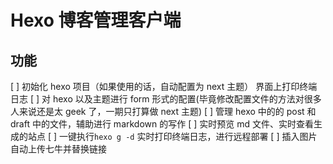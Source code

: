 # Hexo 博客管理客户端

## 功能

[ ] 初始化 hexo 项目（如果使用的话，自动配置为 next 主题） 界面上打印终端日志
[ ] 对 hexo 以及主题进行 form 形式的配置(毕竟修改配置文件的方法对很多人来说还是太 geek 了，一期只打算做 next 主题)
[ ] 管理 hexo 中的的 post 和 draft 中的文件，辅助进行 markdown 的写作
[ ] 实时预览 md 文件、实时查看生成的站点
[ ] 一键执行`hexo g -d` 实时打印终端日志，进行远程部署
[ ] 插入图片自动上传七牛并替换链接
